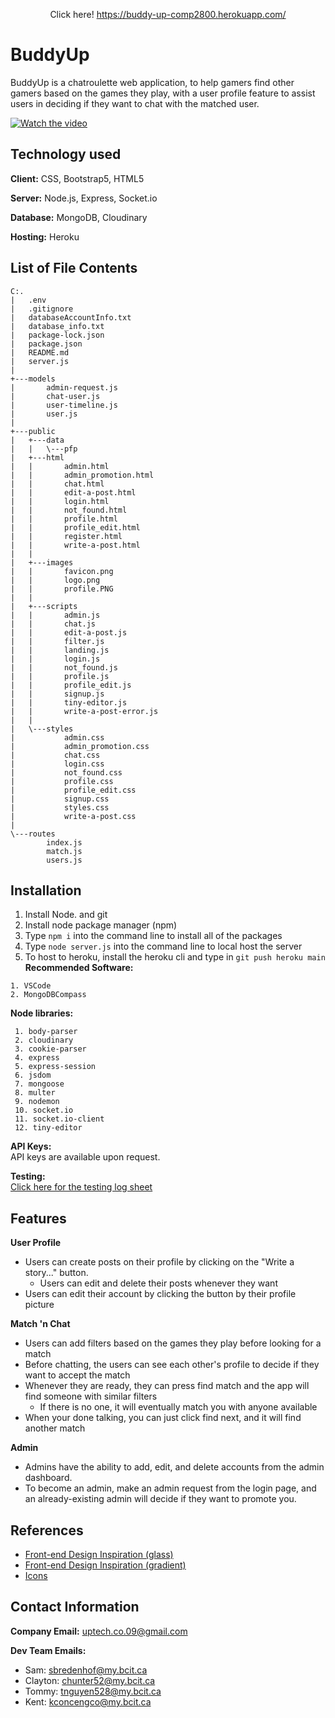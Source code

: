 <p align="center">
 Click here!
 <a href="https://buddy-up-comp2800.herokuapp.com/">https://buddy-up-comp2800.herokuapp.com/</a>
</p>

# BuddyUp

BuddyUp is a chatroulette web application, to help gamers find other gamers based on the games they play, with a user profile feature to assist users in deciding if they want to chat with the matched user.

[![Watch the video](https://img.youtube.com/vi/zfrqFqDBm3s/maxresdefault.jpg)](https://youtu.be/zfrqFqDBm3s)

## Technology used

**Client:** CSS, Bootstrap5, HTML5

**Server:** Node.js, Express, Socket.io

**Database:** MongoDB, Cloudinary

**Hosting:** Heroku


## List of File Contents
```
C:.
|   .env
|   .gitignore
|   databaseAccountInfo.txt
|   database_info.txt
|   package-lock.json
|   package.json
|   README.md
|   server.js
|
+---models
|       admin-request.js
|       chat-user.js
|       user-timeline.js
|       user.js
|
+---public
|   +---data
|   |   \---pfp
|   +---html
|   |       admin.html
|   |       admin_promotion.html
|   |       chat.html
|   |       edit-a-post.html
|   |       login.html
|   |       not_found.html
|   |       profile.html
|   |       profile_edit.html
|   |       register.html
|   |       write-a-post.html
|   |
|   +---images
|   |       favicon.png
|   |       logo.png
|   |       profile.PNG
|   |
|   +---scripts
|   |       admin.js
|   |       chat.js
|   |       edit-a-post.js
|   |       filter.js
|   |       landing.js
|   |       login.js
|   |       not_found.js
|   |       profile.js
|   |       profile_edit.js
|   |       signup.js
|   |       tiny-editor.js
|   |       write-a-post-error.js
|   |
|   \---styles
|           admin.css
|           admin_promotion.css
|           chat.css
|           login.css
|           not_found.css
|           profile.css
|           profile_edit.css
|           signup.css
|           styles.css
|           write-a-post.css
|
\---routes
        index.js
        match.js
        users.js
```
## Installation
1. Install Node. and git
2. Install node package manager (npm)
3. Type ```npm i``` into the command line to install all of the packages
4. Type ```node server.js``` into the command line to local host the server
5. To host to heroku, install the heroku cli and type in ```git push heroku main```
\
**Recommended Software:** 
```
1. VSCode
2. MongoDBCompass
```

**Node libraries:**
```
 1. body-parser
 2. cloudinary
 3. cookie-parser
 4. express
 5. express-session
 6. jsdom
 7. mongoose
 8. multer
 9. nodemon
 10. socket.io
 11. socket.io-client
 12. tiny-editor
 ```
 **API Keys:** \
 API keys are available upon request.

 **Testing:** \
 [Click here for the testing log sheet](https://docs.google.com/spreadsheets/d/1KaKxvpp6fQiB8izWTNHjA1_0JZfZF1e3IIUn_F1HTRE/edit#gid=394496370) 
 
## Features

 **User Profile**
- Users can create posts on their profile by clicking on the "Write a story..." button.
    - Users can edit and delete their posts whenever they want
- Users can edit their account by clicking the button by their profile picture

**Match 'n Chat**
- Users can add filters based on the games they play before looking for a match 
- Before chatting, the users can see each other's profile to decide if they want to accept the match
- Whenever they are ready, they can press find match and the app will find someone with similar filters 
    - If there is no one, it will eventually match you with anyone available
- When your done talking, you can just click find next, and it will find another match

**Admin**
- Admins have the ability to add, edit, and delete accounts from the admin dashboard.
- To become an admin, make an admin request from the login page, and an already-existing admin will decide if they want to promote you.
## References

- [Front-end Design Inspiration (glass)](https://css.glass/)
- [Front-end Design Inspiration (gradient)](https://cssgradient.io/)
- [Icons](https://fontawesome.com/)




## Contact Information

**Company Email:**
uptech.co.09@gmail.com

**Dev Team Emails:**
- Sam: sbredenhof@my.bcit.ca
- Clayton: chunter52@my.bcit.ca
- Tommy: tnguyen528@my.bcit.ca
- Kent: kconcengco@my.bcit.ca
